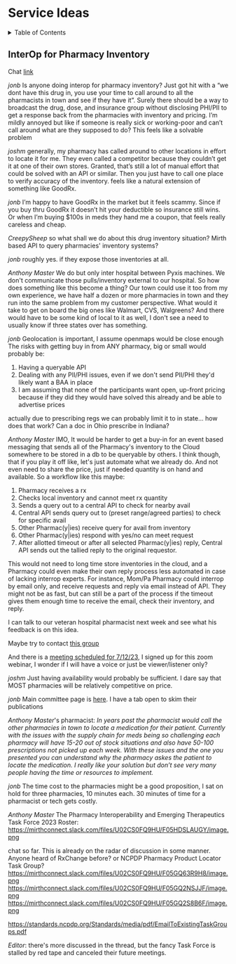 
# Service Ideas

<!-- TABLE OF CONTENTS -->
<details>
  <summary>Table of Contents</summary>
  <ol>
    <li><a href="#interop-for-pharmacy-inventory">InterOp for Pharmacy Inventory</a></li>
  </ol>
</details>

## InterOp for Pharmacy Inventory

Chat [link](https://mirthconnect.slack.com/archives/CFMP7CNHX/p1688674954765619)

_jonb_
Is anyone doing interop for pharmacy inventory?
Just got hit with a “we dont have this drug in, you use your time to call around to all the pharmacists in town and see if they have it”. Surely there should be a way to broadcast the drug, dose, and insurance group without disclosing PHI/PII to get a response back from the pharmacies with inventory and pricing. I’m mildly annoyed but like if someone is really sick or working-poor and can’t call around what are they supposed to do? This feels like a solvable problem

_joshm_
generally, my pharmacy has called around to other locations in effort to locate it for me. They even called a competitor because they couldn’t get it at one of their own stores. Granted, that’s still a lot of manual effort that could be solved with an API or similar. Then you just have to call one place to verify accuracy of the inventory. feels like a natural extension of something like GoodRx.

_jonb_
I’m happy to have GoodRx in the market but it feels scammy. Since if you buy thru GoodRx it doesn’t hit your deductible so insurance still wins. Or when I’m buying $100s in meds they hand me a coupon, that feels really careless and cheap.

_CreepySheep_
so what shall we do about this drug inventory situation? Mirth based API to query pharmacies' inventory systems?

_jonb_
roughly yes. if they expose those inventories at all.

_Anthony Master_
We do but only inter hospital between Pyxis machines. We don't communicate those pulls/inventory external to our hospital.
So how does something like this become a thing? Our town could use it too from my own experience, we have half a dozen or more pharmacies in town and they run into the same problem from my customer perspective. What would it take to get on board the big ones like Walmart, CVS, Walgreens? And there would have to be some kind of local to it as well, I don't see a need to usually know if three states over has something.

_jonb_
Geolocation is important, I assume openmaps would be close enough
The risks with getting buy in from ANY pharmacy, big or small would probably be:

1. Having a queryable API
1. Dealing with any PII/PHI issues, even if we don't send PII/PHI they'd likely want a BAA in place
1. I am assuming that none of the participants want open, up-front pricing because if they did they would have solved this already and be able to advertise prices

actually due to prescribing regs we can probably limit it to in state... how does that work? Can a doc in Ohio prescribe in Indiana?

_Anthony Master_
IMO, It would be harder to get a buy-in for an event based messaging that sends all of the Pharmacy's inventory to the Cloud somewhere to be stored in a db to be queryable by others. I think though, that if you play it off like, let's just automate what we already do. And not even need to share the price, just if needed quantity is on hand and available. So a workflow like this maybe:

1. Pharmacy receives a rx
1. Checks local inventory and cannot meet rx quantity
1. Sends a query out to a central API to check for nearby avail
1. Central API sends query out to (preset range/agreed parties) to check for specific avail
1. Other Pharmac(y|ies) receive query for avail from inventory
1. Other Pharmac(y|ies) respond with yes/no can meet request
1. After allotted timeout or after all selected Pharmac(y|ies) reply, Central API sends out the tallied reply to the original requestor.

This would not need to long time store inventories in the cloud, and a Pharmacy could even make their own reply process less automated in case of lacking interrop experts. For instance, Mom/Pa Pharmacy could interrop by email only, and receive requests and reply via email instead of API. They might not be as fast, but can still be a part of the process if the timeout gives them enough time to receive the email, check their inventory, and reply.

I can talk to our veteran hospital pharmacist next week and see what his feedback is on this idea.

Maybe try to contact [this group](https://www.hcinnovationgroup.com/interoperability-hie/interoperability/news/53063666/onc-hitac-creates-pharmacy-interoperability-task-force)

And there is a [meeting scheduled for 7/12/23](https://www.healthit.gov/hitac/events/pharmacy-interoperability-and-emerging-therapeutics-task-force-2023-1),
I signed up for this zoom webinar, I wonder if I will have a voice or just be viewer/listener only?

_joshm_
Just having availability would probably be sufficient.
I dare say that MOST pharmacies will be relatively competitive on price.

_jonb_
Main committee page is [here](https://www.healthit.gov/hitac/committees/pharmacy-interoperability-and-emerging-therapeutics-task-force-2023). I have a tab open to skim their publications

_Anthony Master_'s pharmacist:
_In years past the pharmacist would call the other pharmacies in town to locate a medication for their patient. Currently with the issues with the supply chain for meds being so challenging each pharmacy will have 15-20 out of stock situations and also have 50-100 prescriptions not picked up each week. With these issues and the one you presented you can understand why the pharmacy askes the patient to locate the medication. I really like your solution but don’t see very many people having the time or resources to implement._

_jonb_
The time cost to the pharmacies might be a good proposition, I sat on hold for three pharmacies, 10 minutes each. 30 minutes of time for a pharmacist or tech gets costly.

_Anthony Master_
The Pharmacy Interoperability and Emerging Therapeutics Task Force 2023 Roster: <https://mirthconnect.slack.com/files/U02CS0FQ9HU/F05HDSLAUGY/image.png>

chat so far. This is already on the radar of discussion in some manner. Anyone heard of RxChange before? or NCPDP Pharmacy Product Locator Task Group?
<https://mirthconnect.slack.com/files/U02CS0FQ9HU/F05GQ63R9H8/image.png>
<https://mirthconnect.slack.com/files/U02CS0FQ9HU/F05GQ2NSJJF/image.png>
<https://mirthconnect.slack.com/files/U02CS0FQ9HU/F05GQ2S8B6F/image.png>

<https://standards.ncpdp.org/Standards/media/pdf/EmailToExistingTaskGroups.pdf>

_Editor_: there's more discussed in the thread, but the fancy Task Force is stalled by red tape and canceled their future meetings.
